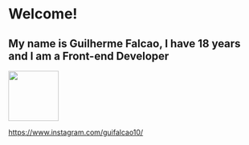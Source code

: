 # Welcome! 

## My name is Guilherme Falcao, I have 18 years and I am a Front-end Developer



<a href='[https://www.linkedin.com/in/%20devguilhermefalca](https://www.linkedin.com/in/guilherme-falcao-981021246/)o'><img height= '100px' width= '100px' src="https://cdn.jsdelivr.net/gh/devicons/devicon/icons/linkedin/linkedin-original.svg" /></a>
                    
          


https://www.instagram.com/guifalcao10/

<!--
**guifalcs/Guifalcs** is a ✨ _special_ ✨ repository because its `README.md` (this file) appears on your GitHub profile.

Here are some ideas to get you started:

- 🔭 I’m currently working on ...
- 🌱 I’m currently learning ...
- 👯 I’m looking to collaborate on ...
- 🤔 I’m looking for help with ...
- 💬 Ask me about ...
- 📫 How to reach me: ...
- 😄 Pronouns: ...
- ⚡ Fun fact: ...
-->
